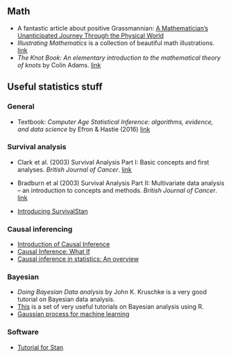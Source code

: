 ## Math
- A fantastic article about positive Grassmannian: [A Mathematician’s Unanticipated Journey Through the Physical World](https://www.quantamagazine.org/a-mathematicians-adventure-through-the-physical-world-20201216/?fbclid=IwAR1Pylp2l3j60IwwwCA0fnsmsY903NZX62DjECNTyav-_GBQkjGst8wKRHQ)
- _Illustrating Mathematics_ is a collection of beautiful math illustrations. [link](https://dianadavis.github.io/im/book.pdf)
- _The Knot Book: An elementary introduction to the mathematical theory of knots_ by Colin Adams. [link](http://people.math.harvard.edu/~ctm/home/text/books/adams/knot_book/knot_book.pdf)

## Useful statistics stuff

###  General
- Textbook: _Computer Age Statistical Inference: algorithms, evidence, and data science_ by Efron & Hastie (2016) [link](https://web.stanford.edu/~hastie/CASI_files/PDF/casi.pdf) 

### Survival analysis
- Clark et al. (2003) Survival Analysis Part I: Basic concepts and first analyses. _British Journal of Cancer_. [link](https://www.nature.com/articles/6601118) 
  
- Bradburn et al (2003) Survival Analysis Part II: Multivariate data analysis – an introduction to concepts and methods. _British Journal of Cancer_. [link](https://www.nature.com/articles/6601119)
- [Introducing SurvivalStan](https://www.hammerlab.org/2017/06/26/introducing-survivalstan/)

### Causal inferencing
- [Introduction of Causal Inference](https://jmlr.csail.mit.edu/papers/volume11/spirtes10a/spirtes10a.pdf)
- [Causal Inference: What If](https://cdn1.sph.harvard.edu/wp-content/uploads/sites/1268/2019/10/ci_hernanrobins_1oct19.pdf)
- [Causal inference in statistics: An overview](https://ftp.cs.ucla.edu/pub/stat_ser/r350.pdf)

### Bayesian
- _Doing Bayesian Data analysis_ by John K. Kruschke is a very good tutorial on Bayesian data analysis.
- [This](/https://www.flutterbys.com.au/stats/course.html) is a set of very useful tutorials on Bayesian analysis using R.
- [Gaussian process for machine learning](http://www.gaussianprocess.org/gpml/chapters/)

### Software
- [Tutorial for Stan](https://mc-stan.org/users/documentation/tutorials)
